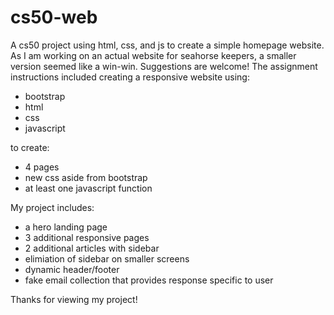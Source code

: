 # cs50-web
A cs50 project using html, css, and js to create a simple homepage website.  As I am working on an actual website for seahorse keepers, a smaller version seemed like a win-win.
Suggestions are welcome!
The assignment instructions included creating a responsive website using:

<ul>
<li>bootstrap</li>
<li>html</li>
<li>css</li>
<li>javascript</li>
</ul>

to create:

<ul>
<li>4 pages</li>
<li>new css aside from bootstrap</li>
<li>at least one javascript function</li>
</ul>

My project includes:

<ul>
<li>a hero landing page</li>
<li>3 additional responsive pages</li>
<li>2 additional articles with sidebar</li>
<li>elimiation of sidebar on smaller screens</li>
<li>dynamic header/footer</li>
<li>fake email collection that provides response specific to user</li>
</ul>

Thanks for viewing my project!
